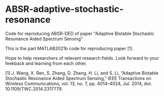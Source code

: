 # ABSR-adaptive-stochastic-resonance
Code for reproducing ABSR-DED of paper "Adaptive Bistable Stochastic Resonance Aided Spectrum Sensing"

This is the part MATLAB2021b code for reproducing paper [1].

Hope to help researchers of relevant research fields. Look forward to your feekback and learning from each other.

[1] J. Wang, X. Ren, S. Zhang, D. Zhang, H. Li, and S. Li, “Adaptive Bistable Stochastic Resonance Aided Spectrum Sensing,” IEEE Transactions on Wireless Communications, vol. 13, no. 7, pp. 4014–4024, Jul. 2014, doi: 10.1109/TWC.2014.2317779.

